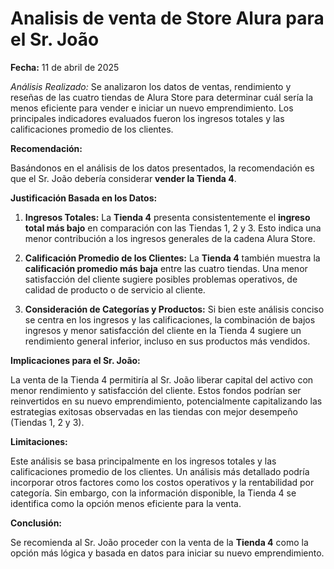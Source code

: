 # Analisis de venta de Store Alura para el Sr. João

**Fecha:** 11 de abril de 2025

*Análisis Realizado:* Se analizaron los datos de ventas, rendimiento y reseñas de las cuatro tiendas de Alura Store para determinar cuál sería la menos eficiente para vender e iniciar un nuevo emprendimiento. Los principales indicadores evaluados fueron los ingresos totales y las calificaciones promedio de los clientes.

**Recomendación:**

Basándonos en el análisis de los datos presentados, la recomendación es que el Sr. João debería considerar **vender la Tienda 4**.

**Justificación Basada en los Datos:**

1.  **Ingresos Totales:** La **Tienda 4** presenta consistentemente el **ingreso total más bajo** en comparación con las Tiendas 1, 2 y 3. Esto indica una menor contribución a los ingresos generales de la cadena Alura Store.

2.  **Calificación Promedio de los Clientes:** La **Tienda 4** también muestra la **calificación promedio más baja** entre las cuatro tiendas. Una menor satisfacción del cliente sugiere posibles problemas operativos, de calidad de producto o de servicio al cliente.

3.  **Consideración de Categorías y Productos:** Si bien este análisis conciso se centra en los ingresos y las calificaciones, la combinación de bajos ingresos y menor satisfacción del cliente en la Tienda 4 sugiere un rendimiento general inferior, incluso en sus productos más vendidos.

**Implicaciones para el Sr. João:**

La venta de la Tienda 4 permitiría al Sr. João liberar capital del activo con menor rendimiento y satisfacción del cliente. Estos fondos podrían ser reinvertidos en su nuevo emprendimiento, potencialmente capitalizando las estrategias exitosas observadas en las tiendas con mejor desempeño (Tiendas 1, 2 y 3).

**Limitaciones:**

Este análisis se basa principalmente en los ingresos totales y las calificaciones promedio de los clientes. Un análisis más detallado podría incorporar otros factores como los costos operativos y la rentabilidad por categoría. Sin embargo, con la información disponible, la Tienda 4 se identifica como la opción menos eficiente para la venta.

**Conclusión:**

Se recomienda al Sr. João proceder con la venta de la **Tienda 4** como la opción más lógica y basada en datos para iniciar su nuevo emprendimiento.